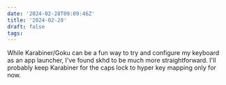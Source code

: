 ```yaml
---
date: '2024-02-28T09:09:46Z'
title: '2024-02-28'
draft: false
tags:
---
```


While Karabiner/Goku can be a fun way to try and configure my keyboard as an app launcher, I've found skhd to be much more straightforward.
I'll probably keep Karabiner for the caps lock to hyper key mapping only for now.
